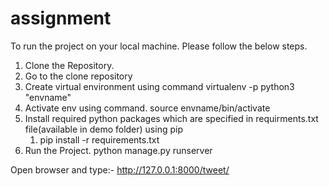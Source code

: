 # assignment

To run the project on your local machine. Please follow the below steps.
1) Clone the Repository. 
2) Go to the clone repository 
3) Create virtual environment using command
    virtualenv -p python3 "envname"
2) Activate env using command.
    source envname/bin/activate
3) Install required python packages which are specified in requirments.txt file(available in demo folder) using pip 
   1) pip install -r requirements.txt
4) Run the Project. 
   python manage.py runserver
  
Open browser and type:- http://127.0.0.1:8000/tweet/
